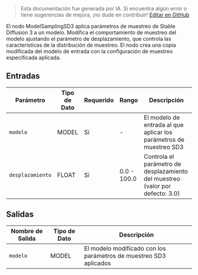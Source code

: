 > Esta documentación fue generada por IA. Si encuentra algún error o tiene sugerencias de mejora, ¡no dude en contribuir! [Editar en GitHub](https://github.com/Comfy-Org/embedded-docs/blob/main/comfyui_embedded_docs/docs/ModelSamplingSD3/es.md)

El nodo ModelSamplingSD3 aplica parámetros de muestreo de Stable Diffusion 3 a un modelo. Modifica el comportamiento de muestreo del modelo ajustando el parámetro de desplazamiento, que controla las características de la distribución de muestreo. El nodo crea una copia modificada del modelo de entrada con la configuración de muestreo especificada aplicada.

## Entradas

| Parámetro | Tipo de Dato | Requerido | Rango | Descripción |
|-----------|-----------|----------|-------|-------------|
| `modelo` | MODEL | Sí | - | El modelo de entrada al que aplicar los parámetros de muestreo SD3 |
| `desplazamiento` | FLOAT | Sí | 0.0 - 100.0 | Controla el parámetro de desplazamiento del muestreo (valor por defecto: 3.0) |

## Salidas

| Nombre de Salida | Tipo de Dato | Descripción |
|-------------|-----------|-------------|
| `modelo` | MODEL | El modelo modificado con los parámetros de muestreo SD3 aplicados |
